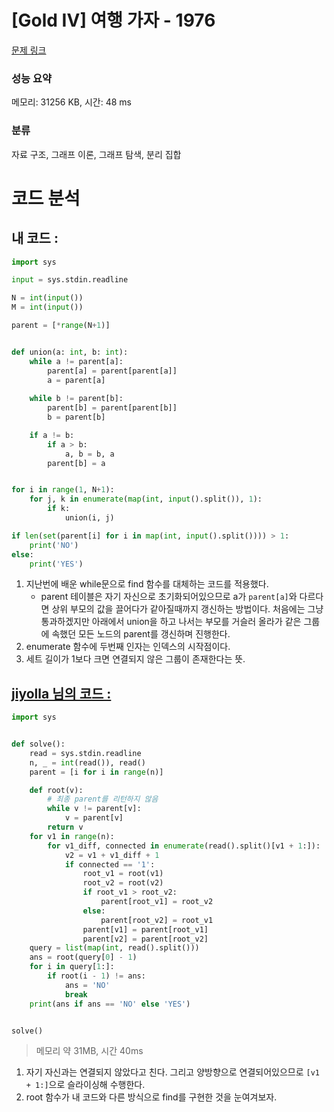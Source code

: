 # [Gold IV] 여행 가자 - 1976 

[문제 링크](https://www.acmicpc.net/problem/1976) 

### 성능 요약

메모리: 31256 KB, 시간: 48 ms

### 분류

자료 구조, 그래프 이론, 그래프 탐색, 분리 집합

# 코드 분석
## 내 코드 :
```python
import sys

input = sys.stdin.readline

N = int(input())
M = int(input())

parent = [*range(N+1)]


def union(a: int, b: int):
    while a != parent[a]:
        parent[a] = parent[parent[a]]
        a = parent[a]
        
    while b != parent[b]:
        parent[b] = parent[parent[b]]
        b = parent[b]

    if a != b:
        if a > b:
            a, b = b, a
        parent[b] = a


for i in range(1, N+1):
    for j, k in enumerate(map(int, input().split()), 1):
        if k:
            union(i, j)

if len(set(parent[i] for i in map(int, input().split()))) > 1:
    print('NO')
else:
    print('YES')
```
1. 지난번에 배운 while문으로 find 함수를 대체하는 코드를 적용했다.
    - parent 테이블은 자기 자신으로 초기화되어있으므로 a가 `parent[a]`와 다르다면 상위 부모의 값을 끌어다가 같아질때까지 갱신하는 방법이다. 처음에는 그냥 통과하겠지만 아래에서 union을 하고 나서는 부모를 거슬러 올라가 같은 그룹에 속했던 모든 노드의 parent를 갱신하며 진행한다.
2. enumerate 함수에 두번째 인자는 인덱스의 시작점이다.
3. 세트 길이가 1보다 크면 연결되지 않은 그룹이 존재한다는 뜻.

## [jiyolla 님의 코드 :](https://www.acmicpc.net/source/25651160)
```python
import sys


def solve():
    read = sys.stdin.readline
    n, _ = int(read()), read()
    parent = [i for i in range(n)]

    def root(v):
        # 최종 parent를 리턴하지 않음
        while v != parent[v]:
            v = parent[v]
        return v
    for v1 in range(n):
        for v1_diff, connected in enumerate(read().split()[v1 + 1:]):
            v2 = v1 + v1_diff + 1
            if connected == '1':
                root_v1 = root(v1)
                root_v2 = root(v2)
                if root_v1 > root_v2:
                    parent[root_v1] = root_v2
                else:
                    parent[root_v2] = root_v1
                parent[v1] = parent[root_v1]
                parent[v2] = parent[root_v2]
    query = list(map(int, read().split()))
    ans = root(query[0] - 1)
    for i in query[1:]:
        if root(i - 1) != ans:
            ans = 'NO'
            break
    print(ans if ans == 'NO' else 'YES')


solve()
```
> 메모리 약 31MB, 시간 40ms

1. 자기 자신과는 연결되지 않았다고 친다. 그리고 양방향으로 연결되어있으므로 `[v1 + 1:]`으로 슬라이싱해 수행한다.
2. root 함수가 내 코드와 다른 방식으로 find를 구현한 것을 눈여겨보자. 